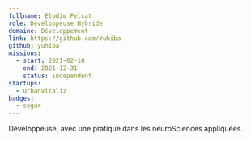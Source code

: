 ```yaml
---
fullname: Elodie Pelcat
role: Développeuse Hybride
domaine: Développement
link: https://github.com/Yuhiba
github: yuhiba
missions:
  - start: 2021-02-10
    end: 2021-12-31
    status: independent
startups:
  - urbanvitaliz
badges:
  - segur
---
```


Développeuse, avec une pratique dans les neuroSciences appliquées. 
